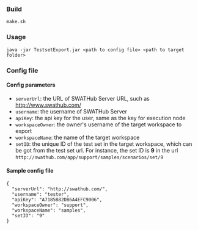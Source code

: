 ### Build

`make.sh`

### Usage

`java -jar TestsetExport.jar <path to config file> <path to target folder>`

### Config file

#### Config parameters

* `serverUrl`: the URL of SWATHub Server URL, such as http://www.swathub.com/
* `username`: the username of SWATHub Server
* `apiKey`: the api key for the user, same as the key for execution node
* `workspaceOwner`: the owner's username of the target workspace to export
* `workspaceName`: the name of the target workspace
* `setID`: the unique ID of the test set in the target workspace, which can be got from the test set url. For instance, the set ID is **9** in the url `http://swathub.com/app/support/samples/scenarios/set/9`

#### Sample config file

```
{
  "serverUrl": "http://swathub.com/",
  "username": "tester",
  "apiKey": "A7185B82DB6A4EFC9006",
  "workspaceOwner": "support",
  "workspaceName": "samples",
  "setID": "9"
}
```
